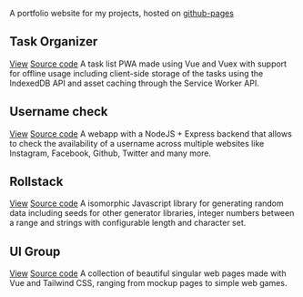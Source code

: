 A portfolio website for my projects, hosted on [github-pages](https://adrianofinco.github.io)

## Task Organizer
[View](https://adrianofinco.github.io/vue-todo-pwa/)
[Source code](https://github.com/adrianofinco/vue-todo-pwa)
A task list PWA made using Vue and Vuex with support for offline usage including client-side storage of the tasks using the IndexedDB API and asset caching through the Service Worker API.

## Username check
[View](https://usernamecheck.herokuapp.com/)
[Source code](https://github.com/adrianofinco/usernamecheck-webapp)
A webapp with a NodeJS + Express backend that allows to check the availability of a username across multiple websites like Instagram, Facebook, Github, Twitter and many more.

## Rollstack
[View](https://www.npmjs.com/package/rollstack)
[Source code](https://github.com/adrianofinco/rollstack)
A isomorphic Javascript library for generating random data including seeds for other generator libraries, integer numbers between a range and strings with configurable length and character set.

## UI Group
[View](https://adrianofinco.github.io/uigroup)
[Source code](https://github.com/adrianofinco/uigroup)
A collection of beautiful singular web pages made with Vue and Tailwind CSS, ranging from mockup pages to simple web games.
